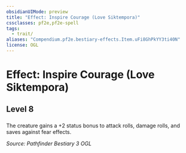 ```yaml
---
obsidianUIMode: preview
title: "Effect: Inspire Courage (Love Siktempora)"
cssclasses: pf2e,pf2e-spell
tags:
  - trait/
aliases: "Compendium.pf2e.bestiary-effects.Item.uFi8GhPkYY3ti40N"
license: OGL
---
```

# Effect: Inspire Courage (Love Siktempora)
## Level 8
### 






The creature gains a +2 status bonus to attack rolls, damage rolls, and saves against fear effects.

*Source: Pathfinder Bestiary 3*
*OGL*